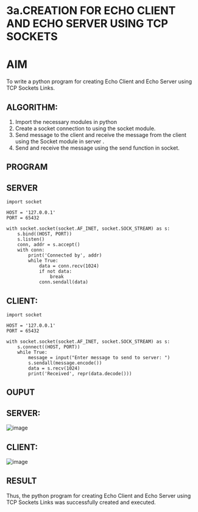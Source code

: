 # 3a.CREATION FOR ECHO CLIENT AND ECHO SERVER USING TCP SOCKETS
# AIM
To write a python program for creating Echo Client and Echo Server using TCP
Sockets Links.
## ALGORITHM:
1. Import the necessary modules in python
2. Create a socket connection to using the socket module.
3. Send message to the client and receive the message from the client using the Socket module in
 server .
4. Send and receive the message using the send function in socket.
## PROGRAM
## SERVER 
```
import socket

HOST = '127.0.0.1'  
PORT = 65432       

with socket.socket(socket.AF_INET, socket.SOCK_STREAM) as s:
    s.bind((HOST, PORT))
    s.listen()
    conn, addr = s.accept()
    with conn:
        print('Connected by', addr)
        while True:
            data = conn.recv(1024)
            if not data:
                break
            conn.sendall(data)

```
## CLIENT:
```
import socket

HOST = '127.0.0.1'  
PORT = 65432        

with socket.socket(socket.AF_INET, socket.SOCK_STREAM) as s:
    s.connect((HOST, PORT))
    while True:
        message = input("Enter message to send to server: ")
        s.sendall(message.encode())
        data = s.recv(1024)
        print('Received', repr(data.decode()))
```

## OUPUT

## SERVER:
![image](https://github.com/DEVASANJAY002/3a.Sockets_Creation_for_Echo_Client_and_Echo_Server/assets/152069249/b40d917c-2926-4d50-a75b-6f8cb0d32fcb)

## CLIENT:
![image](https://github.com/DEVASANJAY002/3a.Sockets_Creation_for_Echo_Client_and_Echo_Server/assets/152069249/83f5b0a0-c993-4235-9bb8-fd103161d8ad)


## RESULT
Thus, the python program for creating Echo Client and Echo Server using TCP Sockets Links 
was successfully created and executed.
